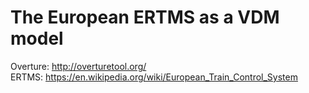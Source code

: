 # The European ERTMS as a VDM model
Overture: http://overturetool.org/ \
ERTMS: https://en.wikipedia.org/wiki/European_Train_Control_System
